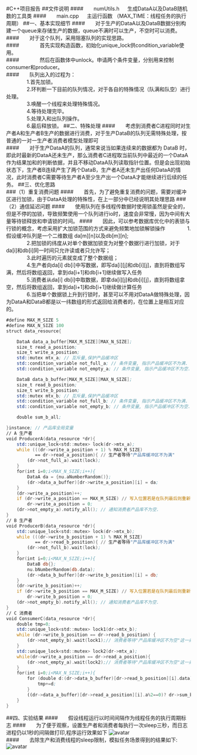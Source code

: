 #C++项目报告
##文件说明
####&#8195;&#8195;numUtils.h &#8195; 生成DataA以及DataB随机数的工具类
####&#8195;&#8195;main.cpp  &#8195; 主运行函数 （MAX_TIME：线程任务的执行周期）
##一、基本实现细节
####&#8195;&#8195;对于生产的DataA以及DataB数据分别构建一个queue来存储生产的数据，queue不满时可以生产，不空时可以消费。  
####&#8195;&#8195;对于这个队列，采用阻塞队列的实现思路。  
####&#8195;&#8195;&#8195;&#8195;首先实现构造函数，初始化unique_lock供condition_variable使用。  
####&#8195;&#8195;&#8195;&#8195;然后在函数体中unlock。申请两个条件变量，分别用来控制consumer和producer。  
####&#8195;&#8195;队列出入的过程为：  
&#8195;&#8195;&#8195;&#8195;1.首先加锁。  
&#8195;&#8195;&#8195;&#8195;2.环判断一下目前的队列情况，对于各自的特殊情况（队满和队空）进行处理。  
&#8195;&#8195;&#8195;&#8195;3.唤醒一个线程来处理特殊情况。  
&#8195;&#8195;&#8195;&#8195;4.等待处理完毕。  
&#8195;&#8195;&#8195;&#8195;5.处理入和出队列操作。  
&#8195;&#8195;&#8195;&#8195;6.最后释放锁。
##二、特殊处理
####&#8195;&#8195;考虑到消费者C进程同时对生产者A和生产者B生产的数据进行消费，对于生产DataB的队列无需特殊处理，按普通的一对一生产者消费者模型处理即可  
####&#8195;&#8195;对于生产DataA的队列，通常来说当如果连续来的数据都为 DataB 时，即此时最新的DataA还未生产，那么消费者C进程取当前队列中最近的一个DataA作为结果加和的判断依据，并且不移动DataA队列读取指针位置。但是会出现初始状态下，生产者B连续产生了两个DataB，生产者A还未生产出任何DataA的情况，此时消费者C需要等待生产者A至少生产出一个DataA才能继续进行后续的任务。
##三、优化思路  
###（1）重复消费问题
####&#8195;&#8195;首先，为了避免重复消费的问题，需要对缓冲区进行加锁，由于DataA处理的特殊性，在上一部分中已经说明其处理思路
###（2）通信延迟问题
####&#8195;&#8195;使用队列在多线程传数据时使用锁虽然是安全的，但是不停的加锁，导致频繁使用一个队列进行io时，速度会非常慢，因为中间有大量等待锁释放和申请锁的时间。
####&#8195;&#8195;因此，可以参考数据库优化中的表锁与行锁的概念，考虑采用扩大加锁范围的方式来避免频繁地加锁解锁操作
&#8195;&#8195;&#8195;&#8195;1.假设缓冲队列是一个二维数组 da[m][n]以及db[m][n];  
&#8195;&#8195;&#8195;&#8195;2.把加锁的纬度从对单个数据加锁变为对整个数据行进行加锁，对于da[i]和db[i]同一时间只允许读或者只允许写；  
&#8195;&#8195;&#8195;&#8195;3.此时遍历的元素就变成了整个数据组；  
&#8195;&#8195;&#8195;&#8195;4.生产者向da[i] db[i]中写数据，即写da[i][j]和db[i][j]，直到将数组写满，然后将数组返回，拿到da[i+1]和db[i+1]继续做写入任务  
&#8195;&#8195;&#8195;&#8195;5.消费者从da[i] db[i]中取数据，即拿da[i][j]和db[i][j]，直到将数组拿空，然后将数组返回，拿到da[i+1]和db[i+1]继续做计算任务  
&#8195;&#8195;&#8195;&#8195;6.当把单个数据锁上升到行锁时，甚至可以不用对DataA做特殊处理，因为DataA和DataB都是以一纬数组的形式返回给消费者的，在位置上是相互对应的。
```asm
#define MAX_M_SIZE 5
#define MAX_N_SIZE 100
struct data_resource{

    DataA data_a_buffer[MAX_M_SIZE][MAX_N_SIZE];
    size_t read_a_position;
    size_t write_a_position;
    std::mutex mtx_a; // 互斥量,保护产品缓冲区
    std::condition_variable not_full_a; // 条件变量, 指示产品缓冲区不为满.
    std::condition_variable not_empty_a; // 条件变量, 指示产品缓冲区不为空.

    DataB data_b_buffer[MAX_M_SIZE][MAX_N_SIZE];
    size_t read_b_position;
    size_t write_b_position;
    std::mutex mtx_b; // 互斥量,保护产品缓冲区
    std::condition_variable not_full_b; // 条件变量, 指示产品缓冲区不为满.
    std::condition_variable not_empty_b; // 条件变量, 指示产品缓冲区不为空.

    double sum_b_all;

}instance; // 产品库全局变量
// A 生产者
void ProducerA(data_resource *dr){
    std::unique_lock<std::mutex> lock(dr->mtx_a);
    while (((dr->write_a_position + 1) % MAX_M_SIZE)
           == dr->read_a_position){ // 生产者等待"产品库缓冲区不为满"
        (dr->not_full_a).wait(lock);
    }
    for(int i=0;i<MAX_N_SIZE;i++){
        DataA da = {nu.aNumberRandom()};
        (dr->data_a_buffer)[dr->write_a_position][i] = da;
    }
    (dr->write_a_position)++;
    if (dr->write_a_position == MAX_M_SIZE) // 写入位置若是在队列最后则重新设置为初始位置.
        dr->write_a_position = 0;
    (dr->not_empty_a).notify_all(); // 通知消费者产品库不为空.
}
// B 生产者
void ProducerB(data_resource *dr){
    std::unique_lock<std::mutex> lock(dr->mtx_b);
    while (((dr->write_b_position + 1) % MAX_M_SIZE)
           == dr->read_b_position){ // 生产者等待"产品库缓冲区不为满"
        (dr->not_full_b).wait(lock);
    }
    for(int i=0;i<MAX_N_SIZE;i++){
        DataB db{};
        nu.bNumberRandom(db.data);
        (dr->data_b_buffer)[dr->write_b_position][i] = db;
    }
    (dr->write_b_position)++;
    if (dr->write_b_position == MAX_M_SIZE) // 写入位置若是在队列最后则重新设置为初始位置.
        dr->write_b_position = 0;
    (dr->not_empty_b).notify_all(); // 通知消费者产品库不为空.
}
// C 消费者
void ConsumerC(data_resource *dr){
    double tmp=0;
    std::unique_lock<std::mutex> lock1(dr->mtx_b);
    while (dr->write_b_position == dr->read_b_position) {
        (dr->not_empty_b).wait(lock1);// 消费者等待"产品库缓冲区不为空"这一条件发生.
    }
    std::unique_lock<std::mutex> lock2(dr->mtx_a);
    while(dr->write_a_position == dr->read_a_position){
        (dr->not_empty_a).wait(lock2);// 消费者等待"产品库缓冲区不为空"这一条件发生.
    }
    for(int i=0;i<MAX_N_SIZE;i++){
        for (double d:(dr->data_b_buffer)[dr->read_b_position][i].data) {
            tmp+=d;
        }
        ((dr->data_a_buffer)[dr->read_a_position][i].a%2==0)? dr->sum_b_all += -1*tmp : dr->sum_b_all += tmp;
    }
}
```


##四、实验结果
####&#8195;&#8195;假设线程运行以时间间隔作为线程任务的执行周期标志
####&#8195;&#8195;为了便于观察，设置生产者和消费者每执行一次sleep三秒，而日志进程仍以1秒的间隔做打印,程序运行效果如下
![avatar](result.png)  
####&#8195;&#8195;去除生产和消费线程的sleep限制，模拟任务场景得到的结果如下:
![avatar](result2.png)